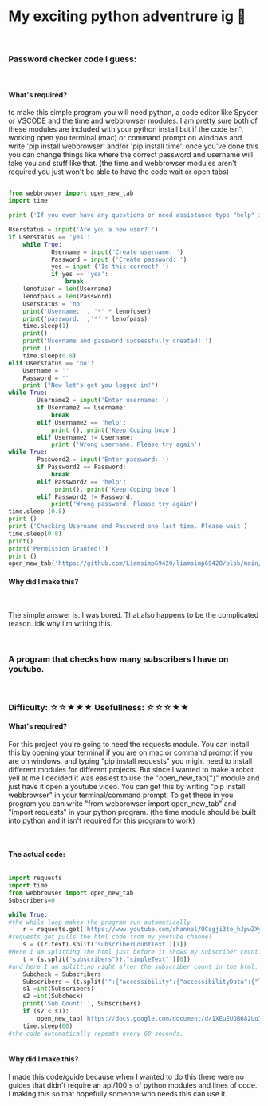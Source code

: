<h1> My exciting python adventrure ig 🐍</h1> <br> 
<h3> Password checker code I guess: </h3> <br> 
<h4> What's required? </h4> 
<p> to make this simple program you will need python, a code editor like Spyder or VSCODE and the time and webbrowser modules. I am pretty sure both of these modules are included with your python install but if the code isn't working open you terminal (mac) or command prompt on windows and write 'pip install webbrowser' and/or 'pip install time'. once you've done this you can change things like where the correct password and username will take you and stuff like that. (the time and webbrowser modules aren't required you just won't be able to have the code wait or open tabs) </p>  

```python

from webbrowser import open_new_tab 
import time 

print ('If you ever have any questions or need assistance type "help" in the console')

Userstatus = input('Are you a new user? ')
if Userstatus == 'yes':
    while True:
            Username = input('Create username: ') 
            Password = input ('Create password: ')
            yes = input ('Is this correct? ')
            if yes == 'yes':
                break
    lenofuser = len(Username)
    lenofpass = len(Password)
    Userstatus = 'no'
    print('Username: ', '*' * lenofuser)
    print('password: ','*' * lenofpass)
    time.sleep(1)
    print()
    print('Username and password sucsessfully created! ')
    print ()
    time.sleep(0.8)
elif Userstatus == 'no':
    Username = ''
    Password = ''
    print ("Now let's get you logged in!")
while True: 
        Username2 = input('Enter username: ')
        if Username2 == Username: 
            break 
        elif Username2 == 'help':
            print (), print('Keep Coping bozo')
        elif Username2 != Username: 
            print ('Wrong username. Please try again')
while True: 
        Password2 = input('Enter password: ')
        if Password2 == Password:
            break 
        elif Password2 == 'help':
             print(), print('Keep Coping bozo')
        elif Password2 != Password: 
            print('Wrong password. Please try again')
time.sleep (0.8)
print ()
print ('Checking Username and Password one last time. Please wait')  
time.sleep(0.8)
print()     
print('Permission Granted!')
print ()
open_new_tab('https://github.com/Liamsimp69420/liamsimp69420/blob/main/README.md')

```
<h4> Why did I make this? </h3> <br>
<p> The simple answer is. I was bored. That also happens to be the complicated reason. idk why i'm writing this.</p> 
<br> 
<h3> A program that checks how many subscribers I have on youtube. </h3> <br>
<h3> Difficulty: ☆☆★★★ Usefullness: ☆☆☆★★ </h3> 
<h4> What's required? </h4> 
<p> For this project you're going to need the requests module. You can install this by opening your terminal if you are on mac or command prompt if you are on windows, and typing "pip install requests" you might need to install different modules for different projects. But since I wanted to make a robot yell at me I decided it was easiest to use the "open_new_tab('')" module and just have it open a youtube video. You can get this by writing "pip install webbrowser"  in your terminal/command prompt. To get these in you program you can write "from webbrowser import open_new_tab" and "import requests"  in your python program. (the time module should be built into python and it isn't required for this program to work)</p> 
<br> 
<h4> The actual code: </h4> 

```python 

import requests 
import time  
from webbrowser import open_new_tab 
Subscribers=0

while True: 
#the while loop makes the program run automatically 
    r = requests.get('https://www.youtube.com/channel/UCsgji3te_hJpwZXy_cbO0Bg') 
#requests.get pulls the html code from my youtube channel
    s = ((r.text).split('subscriberCountText')[1])
#Here I am splitting the html just before it shows my subscriber count. 
    t = (s.split('subscribers"}},"simpleText"')[0])
#and here I am splitting right after the subscriber count in the html. 
    Subcheck = Subscribers
    Subscribers = (t.split('":{"accessibility":{"accessibilityData":{"label":"')[1])
    s1 =int(Subscribers)
    s2 =int(Subcheck)
    print('Sub Count: ', Subscribers) 
    if (s2 < s1): 
        open_new_tab('https://docs.google.com/document/d/1XEuEUQB682Uo3aC2_Gx2Qs2Z0dCl_PuP8AygG6Z4I-w/edit') 
    time.sleep(60) 
#the code automatically repeats every 60 seconds. 
    
```
    
<h4> Why did I make this? </h4> 
<p> I made this code/guide because when I wanted to do this there were no guides that didn't require an api/100's of python modules and lines of code. I making this so that hopefully someone who needs this can use it. </p>
